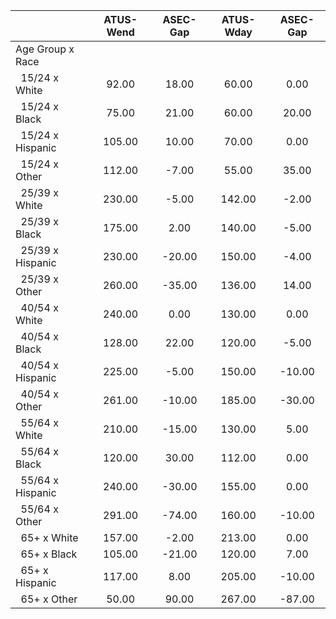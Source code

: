 
|                      |    ATUS-Wend |     ASEC-Gap |    ATUS-Wday |     ASEC-Gap |
| -------------------- | :----------: | :----------: | :----------: | :----------: |
| Age Group x Race     |              |              |              |              |
| &nbsp;&nbsp;15/24 x White |        92.00 |        18.00 |        60.00 |         0.00 |
| &nbsp;&nbsp;15/24 x Black |        75.00 |        21.00 |        60.00 |        20.00 |
| &nbsp;&nbsp;15/24 x Hispanic |       105.00 |        10.00 |        70.00 |         0.00 |
| &nbsp;&nbsp;15/24 x Other |       112.00 |        -7.00 |        55.00 |        35.00 |
| &nbsp;&nbsp;25/39 x White |       230.00 |        -5.00 |       142.00 |        -2.00 |
| &nbsp;&nbsp;25/39 x Black |       175.00 |         2.00 |       140.00 |        -5.00 |
| &nbsp;&nbsp;25/39 x Hispanic |       230.00 |       -20.00 |       150.00 |        -4.00 |
| &nbsp;&nbsp;25/39 x Other |       260.00 |       -35.00 |       136.00 |        14.00 |
| &nbsp;&nbsp;40/54 x White |       240.00 |         0.00 |       130.00 |         0.00 |
| &nbsp;&nbsp;40/54 x Black |       128.00 |        22.00 |       120.00 |        -5.00 |
| &nbsp;&nbsp;40/54 x Hispanic |       225.00 |        -5.00 |       150.00 |       -10.00 |
| &nbsp;&nbsp;40/54 x Other |       261.00 |       -10.00 |       185.00 |       -30.00 |
| &nbsp;&nbsp;55/64 x White |       210.00 |       -15.00 |       130.00 |         5.00 |
| &nbsp;&nbsp;55/64 x Black |       120.00 |        30.00 |       112.00 |         0.00 |
| &nbsp;&nbsp;55/64 x Hispanic |       240.00 |       -30.00 |       155.00 |         0.00 |
| &nbsp;&nbsp;55/64 x Other |       291.00 |       -74.00 |       160.00 |       -10.00 |
| &nbsp;&nbsp;65+ x White |       157.00 |        -2.00 |       213.00 |         0.00 |
| &nbsp;&nbsp;65+ x Black |       105.00 |       -21.00 |       120.00 |         7.00 |
| &nbsp;&nbsp;65+ x Hispanic |       117.00 |         8.00 |       205.00 |       -10.00 |
| &nbsp;&nbsp;65+ x Other |        50.00 |        90.00 |       267.00 |       -87.00 |

